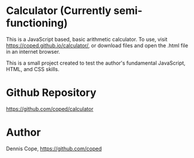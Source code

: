 # Calculator (Currently semi-functioning)
This is a JavaScript based, basic arithmetic calculator. To use, visit https://coped.github.io/calculator/, or download files and open the .html file in an internet browser.

This is a small project created to test the author's fundamental JavaScript, HTML, and CSS skills.

# Github Repository
https://github.com/coped/calculator

# Author 
Dennis Cope, https://github.com/coped